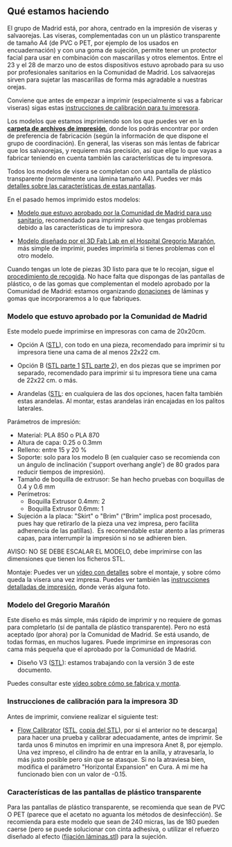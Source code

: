 ## Qué estamos haciendo

El grupo de Madrid está, por ahora, centrado en la impresión de viseras y salvaorejas. Las viseras, complementadas con un un plástico transparente de tamaño A4 (de PVC o PET, por ejemplo de los usados en encuadernación) y con una goma de sujeción, permite tener un protector facial para usar en combinación con mascarillas y otros elementos. Entre el 23 y el 28 de marzo uno de estos dispositivos estuvo aprobado para su uso por profesionales sanitarios en la Comunidad de Madrid. Los salvaorejas sirven para sujetar las mascarillas de forma más agradable a nuestras orejas.

Conviene que antes de empezar a imprimir (especialmente si vas a fabricar viseras) sigas estas [instrucciones de calibración para tu impresora](#calibracion).

Los modelos que estamos imprimiendo son los que puedes ver en la **[carpeta de archivos de impresión](https://drive.google.com/drive/folders/1s5EEW6X9stm7J_IWF1VEbfe5OysMYGkx?usp=sharing)**, donde los podrás encontrar por orden de preferencia de fabricación (según la información de que dispone el grupo de coordinación). En general, las viseras son más lentas de fabricar que los salvaorejas, y requieren más precisión, así que elige lo que vayas a fabricar teniendo en cuenta también las características de tu impresora.

Todos los modelos de visera se completan con una pantalla de plástico transparente (normalmente una lámina tamaño A4). Puedes ver más [detalles sobre las características de estas pantallas](#pantallas).

En el pasado hemos imprimido estos modelos:

* [Modelo que estuvo aprobado por la Comunidad de Madrid para uso sanitario](#aprobado), recomendado para imprimir salvo que tengas problemas debido a las características de tu impresora.

* [Modelo diseñado por el 3D Fab Lab en el Hospital Gregorio Marañón](#gregorio), más simple de imprimir, puedes imprimirla si tienes problemas con el otro modelo.

Cuando tengas un lote de piezas 3D listo para que te lo recojan, sigue el [procedimiento de recogida](/proceso.md). No hace falta que dispongas de las pantallas de plástico, o de las gomas que complementan el modelo aprobado por la Comunidad de Madrid: estamos organizando [donaciones](/donaciones.md) de láminas y gomas que incorporaremos a lo que fabriques.

### <a name="aprobado">Modelo que estuvo aprobado por la Comunidad de Madrid</a>

Este modelo puede imprimirse en impresoras con cama de 20x20cm.

* Opción A ([STL](A-Principal_Visera_Madrid-Aprobada_1.0.stl)), con todo en una pieza, recomendado para imprimir si tu impresora tiene una cama de al menos 22x22 cm.

*  Opción B ([STL parte 1](B1_Visera_Madrid-Aprobada_1.0.stl)  [STL parte 2](B2_Visera_Madrid-Aprobada_1.0.stl)), en dos piezas que se imprimen por separado, recomendado para imprimir si tu impresora tiene una cama de 22x22 cm. o más.

* Arandelas ([STL](Arandelas_Visera_Madrid-Aprobada_1.0.stl): en cualquiera de las dos opciones, hacen falta también estas arandelas. Al montar, estas arandelas irán encajadas en los palitos laterales.

Parámetros de impresión:

* Material: PLA 850 o PLA 870
* Altura de capa: 0.25 o 0.3mm
* Relleno: entre 15 y 20 %
* Soporte: solo para los modelo B (en cualquier caso se recomienda con un ángulo de inclinación ('support overhang angle') de 80 grados para reducir tiempos de impresión).
* Tamaño de boquilla de extrusor: Se han hecho pruebas con boquillas de 0.4 y 0.6 mm
* Perímetros:
  - Boquilla Extrusor 0.4mm: 2
  - Boquilla Extrusor 0.6mm: 1
* Sujeción a la placa: "Skirt" o "Brim" ("Brim" implica post procesado, pues hay que retirarlo de la pieza una vez impresa, pero facilita adherencia de las patillas).
﻿
Es recomendable estar atento a las primeras capas, para interrumpir la impresión si no se adhieren bien.

AVISO: NO SE DEBE ESCALAR EL MODELO, debe imprimirse con las dimensiones que tienen los ficheros STL.

Montaje: Puedes ver un [vídeo con detalles](https://youtu.be/OjrsSroGJtQ) sobre el montaje, y sobre cómo queda la visera una vez impresa. Puedes ver también las [instrucciones detalladas de impresión](https://wikifactory.com/+covidmakersmadrid/visera-hospitales), donde verás alguna foto.


### <a name="gregorio">Modelo del Gregorio Marañón</a>

Este diseño es más simple, más rápido de imprimir y no requiere de gomas para completarlo (sí de pantalla de plástico transparente). Pero no está aceptado (por ahora) por la Comunidad de Madrid. Se está usando, de todas formas, en muchos lugares. Puede imprimirse en impresoras con cama más pequeña que el aprobado por la Comunidad de Madrid.

* Diseño V3 ([STL](SIMPLE_V3.stl)): estamos trabajando con la versión 3 de este documento.

Puedes consultar este [vídeo sobre cómo se fabrica y monta](https://www.youtube.com/watch?v=PltnknIDqJg).

### <a name="calibracion">Instrucciones de calibración para la impresora 3D</a>

Antes de imprimir, conviene realizar el siguiente test:

* [Flow Calibrator](https://www.thingiverse.com/thing:1662342) ([STL](https://cdn.thingiverse.com/assets/43/12/fc/91/0b/flow_calibrator.stl), [copia del STL](flow_calibrator.stl)), por si el anterior no te descarga] para hacer una prueba y calibrar adecuadamente, antes de imprimir. Se tarda unos 6 minutos en imprimir en una impresora Anet 8, por ejemplo. Una vez impreso, el cilindro ha de entrar en la anilla, y atravesarla, lo más justo posible pero sin que se atasque. Si no la atraviesa bien, modifica el parámetro "Horizontal Expansion" en Cura. A mi me ha funcionado bien con un valor de -0.15.


### <a name="pantallas">Características de las pantallas de plástico transparente</a>

Para las pantallas de plástico transparente, se recomienda que sean de PVC O PET (parece que el acetato no aguanta los métodos de desinfección). Se recomienda para este modelo que sean de 240 micras, las de 180 pueden caerse (pero se puede solucionar con cinta adhesiva, o utilizar el refuerzo diseñado al efecto ([fijación láminas.stl](https://cdn.thingiverse.com/assets/90/9a/52/09/6a/fijacion_laminas_finas_Visera_3.5.2.stl)) para la sujeción. 

